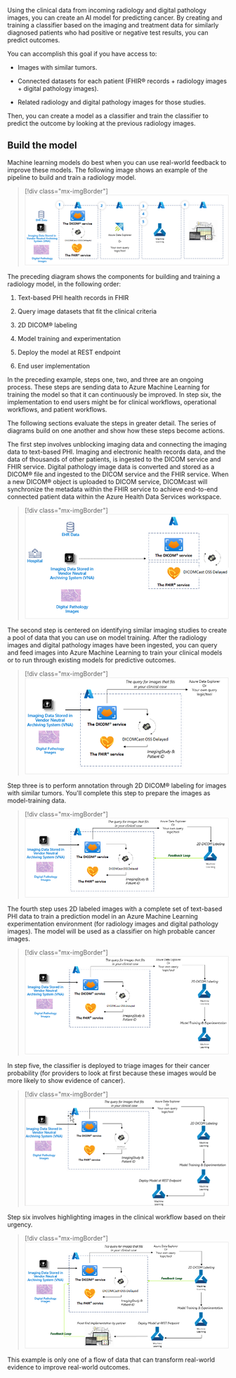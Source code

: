 Using the clinical data from incoming radiology and digital pathology images, you can create an AI model for predicting cancer. By creating and training a classifier based on the imaging and treatment data for similarly diagnosed patients who had positive or negative test results, you can predict outcomes.

You can accomplish this goal if you have access to:

- Images with similar tumors.

- Connected datasets for each patient (FHIR® records + radiology images + digital pathology images).

- Related radiology and digital pathology images for those studies.

Then, you can create a model as a classifier and train the classifier to predict the outcome by looking at the previous radiology images.

## Build the model

Machine learning models do best when you can use real-world feedback to improve these models. The following image shows an example of the pipeline to build and train a radiology model.

> [!div class="mx-imgBorder"]
> [![Diagram showing the steps for building and training a radiology model.](../media/pipeline.png)](../media/pipeline.png#lightbox)

The preceding diagram shows the components for building and training a radiology model, in the following order:

1. Text-based PHI health records in FHIR

1. Query image datasets that fit the clinical criteria

1. 2D DICOM® labeling

1. Model training and experimentation

1. Deploy the model at REST endpoint

1. End user implementation

In the preceding example, steps one, two, and three are an ongoing process. These steps are sending data to Azure Machine Learning for training the model so that it can continuously be improved. In step six, the implementation to end users might be for clinical workflows, operational workflows, and patient workflows.

The following sections evaluate the steps in greater detail. The series of diagrams build on one another and show how these steps become actions.

The first step involves unblocking imaging data and connecting the imaging data to text-based PHI. Imaging and electronic health records data, and the data of thousands of other patients, is ingested to the DICOM service and FHIR service. Digital pathology image data is converted and stored as a DICOM® file and ingested to the DICOM service and the FHIR service. When a new DICOM® object is uploaded to DICOM service, DICOMcast will synchronize the metadata within the FHIR service to achieve end-to-end connected patient data within the Azure Health Data Services workspace.

> [!div class="mx-imgBorder"]
> ![Diagram of the first step to build and train a radiology model.](../media/unblock.png)

The second step is centered on identifying similar imaging studies to create a pool of data that you can use on model training. After the radiology images and digital pathology images have been ingested, you can query and feed images into Azure Machine Learning to train your clinical models or to run through existing models for predictive outcomes.

> [!div class="mx-imgBorder"]
> ![Diagram of the second step to build and train a radiology model.](../media/query.png)

Step three is to perform annotation through 2D DICOM® labeling for images with similar tumors. You'll complete this step to prepare the images as model-training data.

> [!div class="mx-imgBorder"]
> ![Diagram of the third step to build and train a radiology model.](../media/feedback.png)

The fourth step uses 2D labeled images with a complete set of text-based PHI data to train a prediction model in an Azure Machine Learning experimentation environment (for radiology images and digital pathology images). The model will be used as a classifier on high probable cancer images.

> [!div class="mx-imgBorder"]
> ![Diagram of the fourth step to build and train a radiology model.](../media/label.png)

In step five, the classifier is deployed to triage images for their cancer probability (for providers to look at first because these images would be more likely to show evidence of cancer).

> [!div class="mx-imgBorder"]
> ![Diagram of the fifth step to build and train a radiology model.](../media/machine-learning.png)

Step six involves highlighting images in the clinical workflow based on their urgency.

> [!div class="mx-imgBorder"]
> ![Diagram of the final step to build and train a radiology model.](../media/urgency.png)

This example is only one of a flow of data that can transform real-world evidence to improve real-world outcomes.
